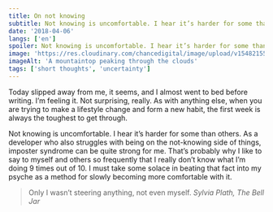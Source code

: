 ```yaml
---
title: On not knowing
subtitle: Not knowing is uncomfortable. I hear it’s harder for some than others.
date: '2018-04-06'
langs: ['en']
spoiler: Not knowing is uncomfortable. I hear it’s harder for some than others.
image: 'https://res.cloudinary.com/chancedigital/image/upload/v1548215582/chance.tech/images/ian-froome-362124-unsplash-1024x683.jpg'
imageAlt: 'A mountaintop peaking through the clouds'
tags: ['short thoughts', 'uncertainty']
---
```


Today slipped away from me, it seems, and I almost went to bed before writing. I’m feeling it. Not surprising, really. As with anything else, when you are trying to make a lifestyle change and form a new habit, the first week is always the toughest to get through.

Not knowing is uncomfortable. I hear it’s harder for some than others. As a developer who also struggles with being on the not-knowing side of things, imposter syndrome can be quite strong for me. That’s probably why I like to say to myself and others so frequently that I really don’t know what I’m doing 9 times out of 10. I must take some solace in beating that fact into my psyche as a method for slowly becoming more comfortable with it.

> Only I wasn’t steering anything, not even myself.
> <cite><span>Sylvia Plath, *The Bell Jar*</span></cite>
